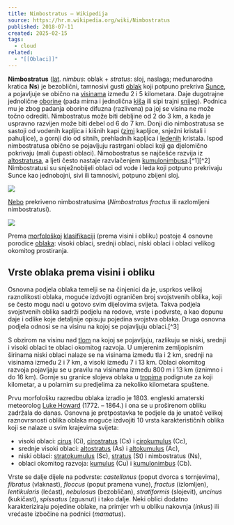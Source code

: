 ```yaml
---
title: Nimbostratus – Wikipedija
source: https://hr.m.wikipedia.org/wiki/Nimbostratus
published: 2018-07-11
created: 2025-02-15
tags:
  - cloud
related:
  - "[[Oblaci]]"
---
```

**Nimbostratus** ([lat](https://hr.m.wikipedia.org/wiki/Latinski_jezik "Latinski jezik"). *nimbus*: oblak + *stratus*: sloj, naslaga; međunarodna kratica **Ns**) je bezoblični, tamnosivi gusti [oblak](https://hr.m.wikipedia.org/wiki/Oblak "Oblak") koji potpuno prekriva [Sunce](https://hr.m.wikipedia.org/wiki/Sunce "Sunce"), a pojavljuje se obično na [visinama](https://hr.m.wikipedia.org/wiki/Visina "Visina") između 2 i 5 kilometara. Daje dugotrajne jednolične [oborine](https://hr.m.wikipedia.org/wiki/Oborina "Oborina") (pada mirna i jednolična [kiša](https://hr.m.wikipedia.org/wiki/Ki%C5%A1a "Kiša") ili sipi trajni [snijeg](https://hr.m.wikipedia.org/wiki/Snijeg "Snijeg")). Podnica mu je zbog padanja oborine difuzna (razlivena) pa joj se visina ne može točno odrediti. Nimbostratus može biti debljine od 2 do 3 km, a kada je uspravno razvijen može biti debel od 6 do 7 km. Donji dio nimbostratusa se sastoji od vodenih kapljica i kišnih kapi ([zimi](https://hr.m.wikipedia.org/wiki/Zima "Zima") kapljice, snježni kristali i pahuljice), a gornji dio od sitnih, prehladnih kapljica i [ledenih](https://hr.m.wikipedia.org/wiki/Led "Led") kristala. Ispod nimbostratusa obično se pojavljuju rastrgani oblaci koji ga djelomično pokrivaju (mali čupasti oblaci). Nimobostratus se najčešće razvija iz [altostratusa](https://hr.m.wikipedia.org/wiki/Altostratus "Altostratus"), a ljeti često nastaje razvlačenjem [kumulonimbusa](https://hr.m.wikipedia.org/wiki/Kumulonimbus "Kumulonimbus").[^1][^2] Nimbostratusi su snježnobijeli oblaci od vode i leda koji potpuno prekrivaju Sunce kao jednobojni, sivi ili tamnosivi, potpuno zbijeni sloj.

![](https://upload.wikimedia.org/wikipedia/commons/thumb/4/4f/Ns1.jpg/300px-Ns1.jpg)

[Nebo](https://hr.m.wikipedia.org/wiki/Nebo "Nebo") prekriveno nimbostratusima (*Nimbostratus fractus* ili razlomljeni nimbostratusi).

![](https://upload.wikimedia.org/wikipedia/hr/thumb/1/18/Oblaci_1.jpg/300px-Oblaci_1.jpg)

Prema [morfološkoj](https://hr.m.wikipedia.org/wiki/Morfologija "Morfologija") [klasifikaciji](https://hr.m.wikipedia.org/wiki/Klasifikacija "Klasifikacija") (prema visini i obliku) postoje 4 osnovne porodice [oblaka](https://hr.m.wikipedia.org/wiki/Oblaci "Oblaci"): visoki oblaci, srednji oblaci, niski oblaci i oblaci velikog okomitog prostiranja.

## Vrste oblaka prema visini i obliku

Osnovna podjela oblaka temelji se na činjenici da je, usprkos velikoj raznolikosti oblaka, moguće izdvojiti ograničen broj svojstvenih oblika, koji se često mogu naći u gotovo svim dijelovima svijeta. Takva podjela svojstvenih oblika sadrži podjelu na rodove, vrste i podvrste, a kao dopunu daje i odlike koje detaljnije opisuju pojedina svojstva oblaka. Druga osnovna podjela odnosi se na visinu na kojoj se pojavljuju oblaci.[^3]

S obzirom na visinu nad [tlom](https://hr.m.wikipedia.org/wiki/Tlo "Tlo") na kojoj se pojavljuju, razlikuju se niski, srednji i visoki oblaci te oblaci okomitog razvoja. U umjerenim zemljopisnim širinama niski oblaci nalaze se na visinama između tla i 2 km, srednji na visinama između 2 i 7 km, a visoki između 7 i 13 km. Oblaci okomitog razvoja pojavljaju se u pravilu na visinama između 800 m i 13 km (iznimno i do 16 km). Gornje su granice slojeva oblaka u [tropima](https://hr.m.wikipedia.org/wiki/Tropi "Tropi") podignute za koji kilometar, a u polarnim su predjelima za nekoliko kilometara spuštene.

Prvu morfološku razredbu oblaka izradio je 1803. engleski amaterski meteorolog [Luke Howard](https://hr.m.wikipedia.org/wiki/Luke_Howard "Luke Howard") (1772. – 1864.) i ona se u proširenom obliku zadržala do danas. Osnovna je pretpostavka te podjele da je unatoč velikoj raznovrsnosti oblika oblaka moguće izdvojiti 10 vrsta karakterističnih oblika koji se nalaze u svim krajevima svijeta:

- visoki oblaci: [cirus](https://hr.m.wikipedia.org/wiki/Cirus "Cirus") (Ci), [cirostratus](https://hr.m.wikipedia.org/wiki/Cirostratus "Cirostratus") (Cs) i [cirokumulus](https://hr.m.wikipedia.org/wiki/Cirokumulus "Cirokumulus") (Cc),
- srednje visoki oblaci: [altostratus](https://hr.m.wikipedia.org/wiki/Altostratus "Altostratus") (As) i [altokumulus](https://hr.m.wikipedia.org/wiki/Altokumulus "Altokumulus") (Ac),
- niski oblaci: [stratokumulus](https://hr.m.wikipedia.org/wiki/Stratokumulus "Stratokumulus") (Sc), [stratus](https://hr.m.wikipedia.org/wiki/Stratus "Stratus") (St) i nimbostratus (Ns),
- oblaci okomitog razvoja: [kumulus](https://hr.m.wikipedia.org/wiki/Kumulus "Kumulus") (Cu) i [kumulonimbus](https://hr.m.wikipedia.org/wiki/Kumulonimbus "Kumulonimbus") (Cb).

Vrste se dalje dijele na podvrste: *castellanus* (poput dvorca s tornjevima), *fibratus* (vlaknast), *floccus* (poput pramena vune), *fractus* (izlomljen), *lentikularis* (lećast), *nebulosus* (bezobličan), *stratiformis* (slojevit), *uncinus* (kukičast), *spissatus* (zgusnut) i tako dalje. Neki oblici dodatno karakteriziraju pojedine oblake, na primjer vrh u obliku nakovnja (*inkus*) ili vrećaste izbočine na podnici (*mamatus*).